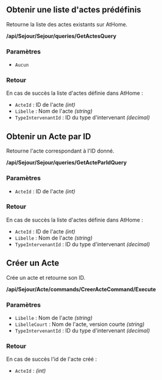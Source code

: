 
## Obtenir une liste d'actes prédéfinis

Retourne la liste des actes existants sur AtHome.

**/api/Sejour/Sejour/queries/GetActesQuery**

### Paramètres

- `Aucun`

### Retour

En cas de succès la liste d'actes définie dans AtHome :

- `ActeId` : ID de l'acte *(int)*
- `Libelle` : Nom de l'acte *(string)*
- `TypeIntervenantId` : ID du type d'intervenant *(decimal)*

## Obtenir un Acte par ID

Retourne l'acte correspondant à l'ID donné.

**/api/Sejour/Sejour/queries/GetActeParIdQuery**

### Paramètres

- `ActeId` : ID de l'acte *(int)*

### Retour

En cas de succès la liste d'actes définie dans AtHome :

- `ActeId` : ID de l'acte *(int)*
- `Libelle` : Nom de l'acte *(string)*
- `TypeIntervenantId` : ID du type d'intervenant *(decimal)*

## Créer un Acte

Crée un acte et retourne son ID.

**/api/Sejour/Acte/commands/CreerActeCommand/Execute**

### Paramètres

- `Libelle` : Nom de l'acte *(string)*
- `LibelleCourt` : Nom de l'acte, version courte *(string)*
- `TypeIntervenantId` : ID du type d'intervenant *(decimal)*

### Retour

En cas de succès l'id de l'acte créé :

- `ActeId` : *(int)*
